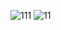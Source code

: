 ![111](https://github.com/AsadNabil/Nabil.DXN2u.com/assets/165587776/63b754dc-9034-454d-80bf-b8904562d02e)
![11](https://github.com/AsadNabil/Nabil.DXN2u.com/assets/165587776/e8a9b88a-a437-40e1-897e-74974c5c6141)
